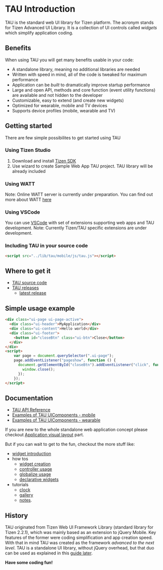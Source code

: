 # TAU Introduction

TAU is the standard web UI library for Tizen platform. The acronym stands for Tizen
Advanced UI Library. It is a collection of UI controls called *widgets* which simplify
application coding.

## Benefits

When using TAU you will get many benefits usable in your code:

* A standalone library, meaning no additional libraries are needed
* Written with speed in mind, all of the code is tweaked for maximum performance
* Application can be _built_ to dramatically improve startup performance
* Large and open API, methods and core function (event utility functions) are available and not hidden to the developer
* Customizable, easy to extend (and create new widgets)
* Optimized for wearable, mobile and TV devices
* Supports device profiles (mobile, wearable and TV)

## Getting started
There are few simple possibilites to get started using TAU

### Using Tizen Studio
1. Download and install [Tizen SDK](https://developer.tizen.org/)
2. Use wizard to create Sample Web App TAU project. TAU library will be already included

### Using WATT
Note: Online WATT server is currently under preparation.
You can find out more about WATT
[here](https://github.com/Samsung/WATT/)

### Using VSCode
You can use [VSCode](https://code.visualstudio.com/) with set of extensions supporting web apps and TAU development.
Note: Currently Tizen/TAU specific extensions are under development.

### Including TAU in your source code
```html
<script src="../lib/tau/mobile/js/tau.js"></script>
```
## Where to get it
* [TAU source code](https://github.com/Samsung/TAU/)
* [TAU releases](docs/guide/source/releases.md)
  * [latest release](https://github.com/Samsung/TAU/releases/latest)

## Simple usage example
```html
<div class="ui-page ui-page-active">
  <div class="ui-header">MyApplication</div>
  <div class="ui-content">Hello world</div>
  <div class="ui-footer">
    <button id="closeBtn" class="ui-btn">Close</button>
  </div>
</div>
<script>
    var page = document.querySelector(".ui-page");
    page.addEventListener("pageshow", function () {
      document.getElementById("closeBtn").addEventListener("click", function () {
        window.close();
      });
    });
</script>
```

## Documentation

* [TAU API Reference](https://developer.tizen.org/dev-guide/5.0.0/org.tizen.web.apireference/html/ui_fw_api/ui_fw_api_cover.htm)
* [Examples of TAU UIComponents - mobile](https://code.tizen.org/TAU/1.0/examples/mobile/UIComponents/)
* [Examples of TAU UIComponents - wearable](https://code.tizen.org/TAU/1.0/examples/wearable/UIComponents/)

If you are new to the whole standalone web application concept please checkout [Application visual layout](application_visual_layout.html) part.

But if you can wait to get to the fun, checkout the more stuff like:
* [widget introduction](docs/guide/source/introduction_to_widgets.md)
* how tos
  * [widget creation](docs/guide/source/how_to_create_own_widget.md)
  * [controller usage](docs/guide/source/how_to_use_controller.md)
  * [globalize usage](docs/guide/source/how_to_use_globalize.md)
  * [declarative widgets](docs/guide/source/how_to_write_declarative.md)
* tutorials
  * [clock](docs/guide/source/tutorial_clock.md)
  * [gallery](docs/guide/source/tutorial_gallery.md)
  * [notes](docs/guide/source/tutorial_notes.md).


## History

TAU originated from Tizen Web UI Framework Library (standard library for Tizen 2.2.1),
which was mainly based as an extension to jQuery Mobile. Key features of the former were
coding simplification and app creation speed. With that in mind TAU was created as the
framework *advanced to the next level*. TAU is a standalone UI library, without jQuery
overhead, but that duo can be used as explained in this [guide later](using_jquery_with_tau.html).

__Have some coding fun!__

